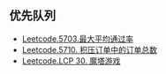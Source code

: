 ## 优先队列

- [Leetcode.5703.最大平均通过率](5703.%20最大平均通过率.md)
- [Leetcode.5710. 积压订单中的订单总数](5710.%20积压订单中的订单总数.md)
- [Leetcode.LCP 30. 魔塔游戏](LCP%2030.%20魔塔游戏.md)